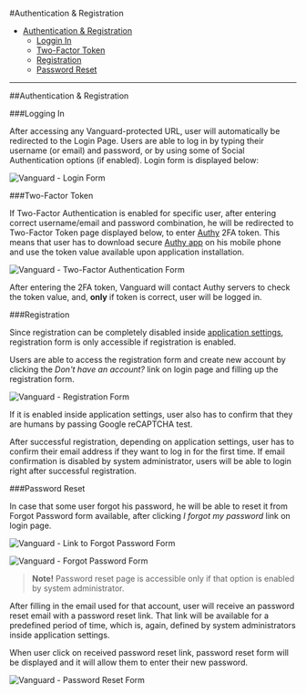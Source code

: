 #Authentication & Registration

* [Authentication & Registration](#authentication-and-registration)
	* [Loggin In](#logging-in)
	* [Two-Factor Token](#two-factor-token)
	* [Registration](#registration)
	* [Password Reset](#password-reset)

---

##Authentication & Registration

###Logging In

After accessing any Vanguard-protected URL, user will automatically be redirected to the Login Page.  Users are able to log in by typing their username (or email) and password, or by using some of Social Authentication options (if enabled). Login form is displayed below:

![Vanguard - Login Form](assets/img/login.png)

###Two-Factor Token

If Two-Factor Authentication is enabled for specific user, after entering correct username/email and password combination, he will be redirected to Two-Factor Token page displayed below, to enter [Authy](https://www.authy.com/) 2FA token. This means that user has to download secure [Authy app](https://www.authy.com/app/) on his mobile phone and use the token value available upon application installation.

![Vanguard - Two-Factor Authentication Form](assets/img/2fa-token.png)

After entering the 2FA token, Vanguard will contact Authy servers to check the token value, and, **only** if token is correct, user will be logged in.

###Registration

Since registration can be completely disabled inside [application settings](settings/auth), registration form is only accessible if registration is enabled.

Users are able to access the registration form and create new account by clicking the _Don't have an account?_ link on login page and filling up the registration form.

![Vanguard - Registration Form](assets/img/registration.png)

If it is enabled inside application settings, user also has to confirm that they are humans by passing Google reCAPTCHA test.

After successful registration, depending on application settings, user has to confirm their email address if they want to log in for the first time. If email confirmation is disabled by system administrator, users will be able to login right after successful registration.

###Password Reset

In case that some user forgot his password, he will be able to reset it from Forgot Password form available, after clicking _I forgot my password_ link on login page.

![Vanguard - Link to Forgot Password Form](assets/img/login-password-reset.png)

![Vanguard - Forgot Password Form](assets/img/password-forgot.png)

>**Note!** Password reset page is accessible only if that option is enabled by system administrator.

After filling in the email used for that account, user will receive an password reset email with a password reset link. That link will be available for a predefined period of time, which is, again, defined by system administrators inside application settings.

When user click on received password reset link, password reset form will be displayed and it will allow them to enter their new password.

![Vanguard - Password Reset Form](assets/img/password-reset.png)
